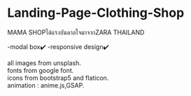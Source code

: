 # Landing-Page-Clothing-Shop

MAMA SHOPได้แรงบันดาลใจมาจากZARA THAILAND


-modal box✔️
-responsive design✔️


all images from unsplash.<br>
fonts from google font.<br>
icons from bootstrap5 and flaticon.<br>
animation : anime.js,GSAP.
